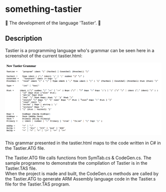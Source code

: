 # something-tastier
🍱 The development of the language 'Tastier'. 👅

## Description
Tastier is a programming language who's grammar can be seen here in a screenshot of the current tastier.html:

<img src="https://github.com/nating/something-tastier/blob/master/assets/tastier-grammar.png" width="800">

This grammar presented in the tastier.html maps to the code written in C# in the Tastier.ATG file.

The Tastier.ATG file calls functions from SymTab.cs & CodeGen.cs. The sample programme to demonstrate the compilation of Tastier is in the Tastier.TAS file.  
When the project is made and built, the CodeGen.cs methods are called by the Tastier.ATG to generate ARM Assembly language code in the Tastier.s file for the Tastier.TAS program.